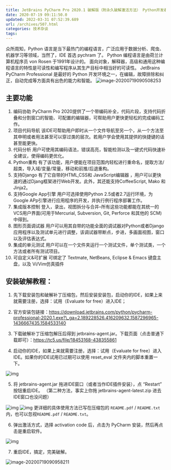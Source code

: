 ```yaml
---
title: JetBrains PyCharm Pro 2020.1 破解版（附永久破解激活方法） Python开发者必备的神器
date: 2020-07-19 09:11:50.0
updated: 2022-03-31 07:52:39.689
url: /archives/507.html
categories: 技术杂谈
tags: 
---
```




众所周知，Python 语言是当下最热门的编程语言，广泛应用于数据分析、爬虫、机器学习等领域，当然了，IDE 首选 pychram 了。 Python 编程语言是由荷兰计算机程序员 von Rosen 于1991年设计的。 面向对象，解释器，高级和通用这种编程语言的特性是可读性和编写程序从其生产目标中相当好的可读性。 JetBrains PyCharm Professional 是最好的 Python 开发环境之一，在编辑，故障排除和纠正，自动完成等方面具有出色的能力和智能。 ![image-20200719090508253](https://images-aiyc-1301641396.cos.ap-guangzhou.myqcloud.com/20200719091026.png)

## 主要功能

1.  编码协助 PyCharm Pro 2020提供了一个带编码补全，代码片段，支持代码折叠和分割窗口的智能、可配置的编辑器，可帮助用户更快更轻松的完成编码工作。
2.  项目代码导航 该IDE可帮助用户即时从一个文件导航至另一个，从一个方法至其申明或者用法甚至可以穿过类的层次。若用户学会使用其提供的快捷键的话甚至能更快。
3.  代码分析 用户可使用其编码语法，错误高亮，智能检测以及一键式代码快速补全建议，使得编码更优化。
4.  Python重构 有了该功能，用户便能在项目范围内轻松进行重命名，提取方法/超类，导入域/变量/常量，移动和前推/后退重构。
5.  支持Django 有了它自带的HTML,CSS和 JavaScript编辑器 ，用户可以更快速的通过Djang框架进行Web开发。此外，其还能支持CoffeeScript, Mako 和 Jinja2。
6.  支持Google App引擎 用户可选择使用Python 2.5或者2.7运行环境，为Google APp引擎进行应用程序的开发，并执行例行程序部署工作。
7.  集成版本控制 登入，录出，视图拆分与合并–所有这些功能都能在其统一的VCS用户界面(可用于Mercurial, Subversion, Git, Perforce 和其他的 SCM)中得到。
8.  图形页面调试器 用户可以用其自带的功能全面的调试器对Python或者Django应用程序以及测试单元进行调整，该调试器带断点，步进，多画面视图，窗口以及评估表达式。
9.  集成的单元测试 用户可以在一个文件夹运行一个测试文件，单个测试类，一个方法或者所有测试项目。
10.  可自定义&可扩展 可绑定了 Textmate, NetBeans, Eclipse & Emacs 键盘主盘，以及 Vi/Vim仿真插件

## 安装破解教程：

1.  先下载安装包和破解补丁压缩包，然后安装安装包，启动你的IDE，如果上来就需要注册，选择：试用（Evaluate for free）进入IDE；
    
2.  官方安装包链接：https://download.jetbrains.com/python/pycharm-professional-2020.1.exe?\_ga=2.189228526.416209632.1587296965-1436667435.1584533140
    
3.  下载破解补丁压缩包解压后得到 jetbrains-agent.jar。下载页面（点击普通下载即可）：https://tc5.us/file/18453168-438355861
    
4.  启动你的IDE，如果上来就需要注册，选择：试用（Evaluate for free）进入IDE。如果你的IDE试用已过期可以使用 reset\_eval 文件夹内的脚本重置一下。
    

![img](https://images-aiyc-1301641396.cos.ap-guangzhou.myqcloud.com/20200719091036.png)

5.  将 jetbrains-agent.jar 拖进IDE窗口（或者当作IDE插件安装），点 “Restart” 按钮重启IDE。 （第二种方法，事实上你拖 jetbrains-agent-latest.zip 进去IDE窗口也没问题）

![img](https://images-aiyc-1301641396.cos.ap-guangzhou.myqcloud.com/20200719091042.png) ![img](https://images-aiyc-1301641396.cos.ap-guangzhou.myqcloud.com/20200719091051.jpg) 更详细的具体使用方法已写在压缩包的 `README.pdf` / `README.txt`内，也可以忽视`README.pdf` / `README.txt`。

6.  弹出激活方式，选择 activation code 后，点击为 PyCharm 安装，然后再点击是重启软件。

![img](https://images-aiyc-1301641396.cos.ap-guangzhou.myqcloud.com/20200719091054.png)

7.  重启IDE，搞定，完美破解。

![image-20200719090958211](https://images-aiyc-1301641396.cos.ap-guangzhou.myqcloud.com/20200719091058.png)